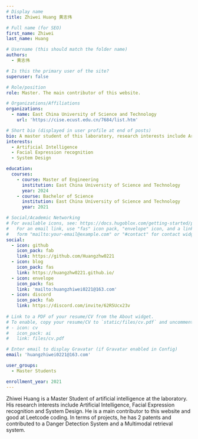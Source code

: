 ```yaml
---
# Display name
title: Zhiwei Huang 黄志伟

# Full name (for SEO)
first_name: Zhiwei
last_name: Huang

# Username (this should match the folder name)
authors:
  - 黄志伟

# Is this the primary user of the site?
superuser: false

# Role/position
role: Master. The main contributor of this website.

# Organizations/Affiliations
organizations:
  - name: East China University of Science and Technology
    url: 'https://cise.ecust.edu.cn/7684/list.htm'

# Short bio (displayed in user profile at end of posts)
bio: A master student of this laboratory, research interests include Artificial Intelligence, Facial Expression recognition and System Design.
interests:
  - Artificial Intelligence
  - Facial Expression recognition
  - System Design

education:
  courses:
    - course: Master of Engineering
      institution: East China University of Science and Technology
      year: 2024
    - course: Bachelor of Science
      institution: East China University of Science and Technology
      year: 2021

# Social/Academic Networking
# For available icons, see: https://docs.hugoblox.com/getting-started/page-builder/#icons
#   For an email link, use "fas" icon pack, "envelope" icon, and a link in the
#   form "mailto:your-email@example.com" or "#contact" for contact widget.
social:
  - icon: github
    icon_pack: fab
    link: https://github.com/Huangzhw0221
  - icon: blog
    icon_pack: fas
    link: https://huangzhw0221.github.io/
  - icon: envelope
    icon_pack: fas
    link: 'mailto:huangzhiwei0221@163.com'
  - icon: discord
    icon_pack: fab
    link: https://discord.com/invite/62R5Ucx23v
    
# Link to a PDF of your resume/CV from the About widget.
# To enable, copy your resume/CV to `static/files/cv.pdf` and uncomment the lines below.
# - icon: cv
#   icon_pack: ai
#   link: files/cv.pdf

# Enter email to display Gravatar (if Gravatar enabled in Config)
email: 'huangzhiwei0221@163.com'

user_groups:
  - Master Students

enrollment_year: 2021
---
```


Zhiwei Huang is a Master Student of artificial intelligence at the laboratory. His research interests include Artificial Intelligence, Facial Expression recognition and System Design. He is a main contributor to this website and good at Leetcode coding. In terms of projects, he has 2 patents and contributed to a Danger Detection System and a Multimodal retrieval system. 

